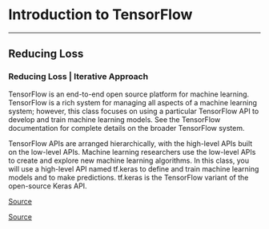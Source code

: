 # Introduction to TensorFlow
***
## Reducing Loss

### Reducing Loss | Iterative Approach

TensorFlow is an end-to-end open source platform for machine learning. TensorFlow is a rich system for managing all aspects of a machine learning system; however, this class focuses on using a particular TensorFlow API to develop and train machine learning models. See the TensorFlow documentation for complete details on the broader TensorFlow system.

TensorFlow APIs are arranged hierarchically, with the high-level APIs built on the low-level APIs. Machine learning researchers use the low-level APIs to create and explore new machine learning algorithms. In this class, you will use a high-level API named tf.keras to define and train machine learning models and to make predictions. tf.keras is the TensorFlow variant of the open-source Keras API.

[Source](https://developers.google.com/machine-learning/crash-course/first-steps-with-tensorflow/programming-exercises)

[Source](https://developers.google.com/machine-learning/crash-course/first-steps-with-tensorflow/toolkit)